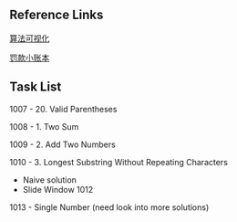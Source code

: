 
## Reference Links
[算法可视化](https://github.com/MisterBooo/LeetCodeAnimation)

[罚款小账本](https://docs.google.com/spreadsheets/d/1Ez2SB3N79lFgaQVwl4VEAo353kLPyzq4nmjDYjUexig/edit?usp=sharing)


## Task List



1007 - 20. Valid Parentheses

1008 - 1. Two Sum

1009 - 2. Add Two Numbers

1010 - 3. Longest Substring Without Repeating Characters

- Naive solution
- Slide Window 1012

1013 - Single Number (need look into more solutions)
